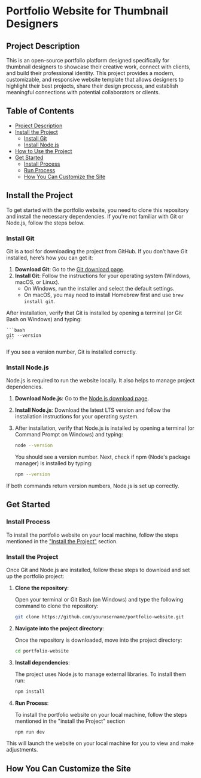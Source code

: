 # Portfolio Website for Thumbnail Designers

## Project Description 

This is an open-source portfolio platform designed specifically for thumbnail designers to showcase their creative work, connect with clients, and build their professional identity. This project provides a modern, customizable, and responsive website template that allows designers to highlight their best projects, share their design process, and establish meaningful connections with potential collaborators or clients.

## Table of Contents

- [Project Description](#project-description)
- [Install the Project](#install-the-project)
  - [Install Git](#install-git)
  - [Install Node.js](#install-nodejs)
- [How to Use the Project](#how-to-use-the-project)
- [Get Started](#get-started)
  - [Install Process](#install-process)
  - [Run Process](#run-process)
  - [How You Can Customize the Site](#how-you-can-customize-the-site)

## Install the Project

To get started with the portfolio website, you need to clone this repository and install the necessary dependencies. If you're not familiar with Git or Node.js, follow the steps below.

### Install Git

Git is a tool for downloading the project from GitHub. If you don’t have Git installed, here’s how you can get it:

1. **Download Git**: Go to the [Git download page](https://git-scm.com/downloads).
2. **Install Git**: Follow the instructions for your operating system (Windows, macOS, or Linux).
   - On Windows, run the installer and select the default settings.
   - On macOS, you may need to install Homebrew first and use `brew install git`.

After installation, verify that Git is installed by opening a terminal (or Git Bash on Windows) and typing:

    ```bash
    git --version
    ```

If you see a version number, Git is installed correctly.

### Install Node.js

Node.js is required to run the website locally. It also helps to manage project dependencies.

1. **Download Node.js**: Go to the [Node.js download page](https://nodejs.org/en/).

2. **Install Node.js**: Download the latest LTS version and follow the installation instructions for your operating system.

3. After installation, verify that Node.js is installed by opening a terminal (or Command Prompt on Windows) and typing:

    ```bash
    node --version
    ```

    You should see a version number. Next, check if npm (Node's package manager) is installed by typing:

    ```bash
    npm --version
    ```

If both commands return version numbers, Node.js is set up correctly.

## Get Started

### Install Process

To install the portfolio website on your local machine, follow the steps mentioned in the ["Install the Project"](###install-the-project) section.

### Install the Project

Once Git and Node.js are installed, follow these steps to download and set up the portfolio project:

1. **Clone the repository**:

   Open your terminal or Git Bash (on Windows) and type the following command to clone the repository:

   ```bash
   git clone https://github.com/yourusername/portfolio-website.git
   ```

2. **Navigate into the project directory**:

   Once the repository is downloaded, move into the project directory:

   ```bash
   cd portfolio-website
   ```

3. **Install dependencies**:

   The project uses Node.js to manage external libraries. To install them run:

   ```bash
   npm install
   ```

4. **Run Process**:

   To install the portfolio website on your local machine, follow the steps mentioned in the "install the Project" section

   ```bash
   npm run dev
   ```

This will launch the website on your local machine for you to view and make adjustments.


## How You Can Customize the Site
